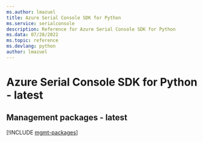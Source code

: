 ```yaml
---
ms.author: lmazuel
title: Azure Serial Console SDK for Python
ms.service: serialconsole
description: Reference for Azure Serial Console SDK for Python
ms.data: 07/28/2022
ms.topic: reference
ms.devlang: python
author: lmazuel
---
```

# Azure Serial Console SDK for Python - latest

## Management packages - latest
[!INCLUDE [mgmt-packages](serial-console-mgmt-index.md)]
